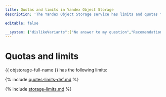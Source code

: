```yaml
---
title: Quotas and limits in Yandex Object Storage
description: 'The Yandex Object Storage service has limits and quotas for the amount of storage in one cloud, the number of buckets in one cloud. You will learn more about the limitations of the service in this article. '

editable: false

__system: {"dislikeVariants":["No answer to my question","Recomendations didn't help","The content doesn't match title","Other"]}
---
```


# Quotas and limits

{{ objstorage-full-name }} has the following limits:

{% include [quotes-limits-def.md](../../_includes/quotes-limits-def.md) %}

{% include [storage-limits.md](../../_includes/storage-limits.md) %}


